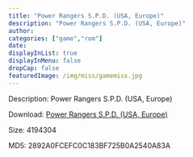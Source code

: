 ```yaml
---
title: "Power Rangers S.P.D. (USA, Europe)"
description: "Power Rangers S.P.D. (USA, Europe)"
author: 
categories: ["game","rom"]
date: 
displayInList: true
displayInMenu: false
dropCap: false
featuredImage: /img/miss/gamemiss.jpg
---
```


Description: Power Rangers S.P.D. (USA, Europe)

Download: <a style="text-decoration:underline;" href="https://mega.nz/#!eOASTQIT!i67wqACBX6CeMu3e3TFDJhZlSHo1za7hB38Ub_GgwyE" target = "_blank" rel = "nofollow" > Power Rangers S.P.D. (USA, Europe)</a>

Size: 4194304

MD5: 2892A0FCEFC0C183BF725B0A2540A83A


